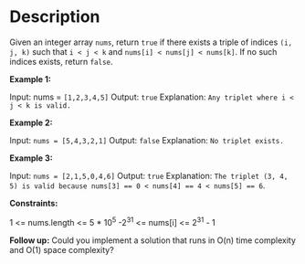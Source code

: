 # Description

Given an integer array `nums`, return `true` if there exists a triple of indices `(i, j, k)` such that `i < j < k` and `nums[i] < nums[j] < nums[k]`. If no such indices exists, return `false`.

**Example 1:**

Input: nums = `[1,2,3,4,5]`
Output: `true`
Explanation: `Any triplet where i < j < k is valid.`

**Example 2:**

Input: `nums = [5,4,3,2,1]`
Output: `false`
Explanation: `No triplet exists.`

**Example 3:**

Input: `nums = [2,1,5,0,4,6]`
Output: `true`
Explanation: `The triplet (3, 4, 5) is valid because nums[3] == 0 < nums[4] == 4 < nums[5] == 6`.

**Constraints:**

1 <= nums.length <= 5 \* 10<sup>5</sup>
-2<sup>31</sup> <= nums[i] <= 2<sup>31</sup> - 1

**Follow up:** Could you implement a solution that runs in O(n) time complexity and O(1) space complexity?
